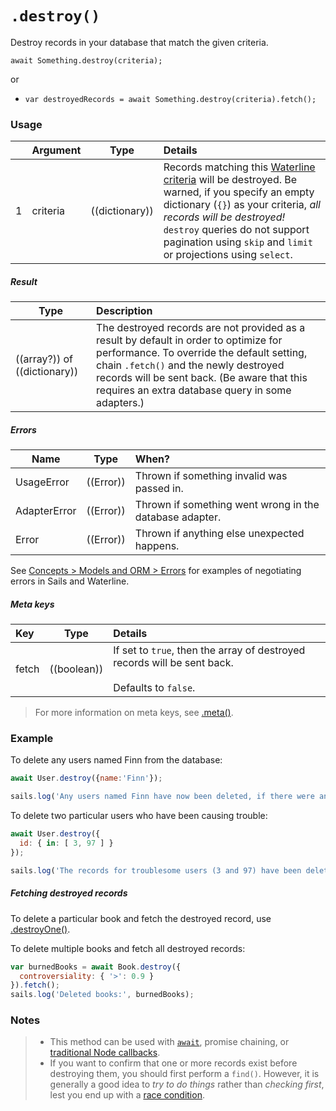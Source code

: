 # `.destroy()`

Destroy records in your database that match the given criteria.

```usage
await Something.destroy(criteria);
```

or

+ `var destroyedRecords = await Something.destroy(criteria).fetch();`


### Usage

|   |     Argument        | Type                                         | Details                            |
|---|:--------------------|----------------------------------------------|:-----------------------------------|
| 1 |    criteria         | ((dictionary))                               | Records matching this [Waterline criteria](https://sailsjs.com/documentation/concepts/models-and-orm/query-language) will be destroyed.  Be warned, if you specify an empty dictionary (`{}`) as your criteria, _all records will be destroyed!_ `destroy` queries do not support pagination using `skip` and `limit` or projections using `select`. |


##### Result

| Type                | Description      |
|---------------------|:-----------------|
| ((array?)) of ((dictionary))  | The destroyed records are not provided as a result by default in order to optimize for performance.  To override the default setting, chain `.fetch()` and the newly destroyed records will be sent back. (Be aware that this requires an extra database query in some adapters.)


##### Errors

|     Name        | Type                | When? |
|-----------------|---------------------|:---------------------------------------------------------------------------------|
| UsageError      | ((Error))           | Thrown if something invalid was passed in.
| AdapterError    | ((Error))           | Thrown if something went wrong in the database adapter.
| Error           | ((Error))           | Thrown if anything else unexpected happens.

See [Concepts > Models and ORM > Errors](https://sailsjs.com/documentation/concepts/models-and-orm/errors) for examples of negotiating errors in Sails and Waterline.

##### Meta keys

| Key                 | Type              | Details                                                        |
|:--------------------|-------------------|:---------------------------------------------------------------|
| fetch               | ((boolean))       | If set to `true`, then the array of destroyed records will be sent back.<br/><br/>Defaults to `false`.

> For more information on meta keys, see [.meta()](https://sailsjs.com/documentation/reference/waterline-orm/queries/meta).



### Example

To delete any users named Finn from the database:

```javascript
await User.destroy({name:'Finn'});

sails.log('Any users named Finn have now been deleted, if there were any.');
```


To delete two particular users who have been causing trouble:

```javascript
await User.destroy({
  id: { in: [ 3, 97 ] }
});

sails.log('The records for troublesome users (3 and 97) have been deleted, if they still existed.');
```


##### Fetching destroyed records

To delete a particular book and fetch the destroyed record, use [.destroyOne()](https://sailsjs.com/documentation/reference/waterline/destroy-one).

To delete multiple books and fetch all destroyed records:

```javascript
var burnedBooks = await Book.destroy({
  controversiality: { '>': 0.9 }
}).fetch();
sails.log('Deleted books:', burnedBooks);
```




### Notes
> + This method can be used with [`await`](https://github.com/mikermcneil/parley/tree/49c06ee9ed32d9c55c24e8a0e767666a6b60b7e8#usage), promise chaining, or [traditional Node callbacks](https://sailsjs.com/documentation/reference/waterline-orm/queries/exec).
> + If you want to confirm that one or more records exist before destroying them, you should first perform a `find()`.  However, it is generally a good idea to _try to do things_ rather than _checking first_, lest you end up with a [race condition](http://people.cs.umass.edu/~emery/classes/cmpsci377/f07/scribe/scribe8-1.pdf).


<docmeta name="displayName" value=".destroy()">
<docmeta name="pageType" value="method">
